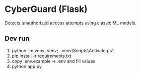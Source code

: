 ﻿# CyberGuard (Flask)
Detects unauthorized access attempts using classic ML models.
## Dev run
1. python -m venv .venv; .\.venv\Scripts\Activate.ps1
2. pip install -r requirements.txt
3. copy .env.example -> .env and fill values
4. python app.py
